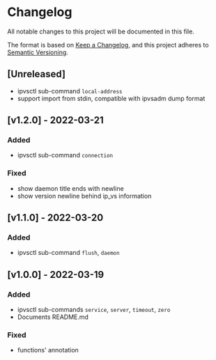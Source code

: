 <!--
  ~ Copyright 2022 kwanhur
  ~
  ~ Licensed under the Apache License, Version 2.0 (the "License");
  ~ you may not use this file except in compliance with the License.
  ~ You may obtain a copy of the License at
  ~
  ~ http://www.apache.org/licenses/LICENSE-2.0
  ~
  ~ Unless required by applicable law or agreed to in writing, software
  ~ distributed under the License is distributed on an "AS IS" BASIS,
  ~ WITHOUT WARRANTIES OR CONDITIONS OF ANY KIND, either express or implied.
  ~ See the License for the specific language governing permissions and
  ~ limitations under the License.
  ~
-->

<!--
This changelog should always be read on `master` branch. Its contents on other branches
does not necessarily reflect the changes.
-->

# Changelog

All notable changes to this project will be documented in this file.

The format is based on [Keep a Changelog](https://keepachangelog.com/en/1.0.0/),
and this project adheres to [Semantic Versioning](https://semver.org/spec/v2.0.0.html).

## [Unreleased]

- ipvsctl sub-command `local-address`
- support import from stdin, compatible with ipvsadm dump format

## [v1.2.0] - 2022-03-21

### Added

- ipvsctl sub-command `connection`

### Fixed

- show daemon title ends with newline
- show version newline behind ip_vs information

## [v1.1.0] - 2022-03-20

### Added

- ipvsctl sub-command `flush`, `daemon`

## [v1.0.0] - 2022-03-19

### Added

- ipvsctl sub-commands `service`, `server`, `timeout`, `zero`
- Documents README.md

### Fixed

- functions' annotation
